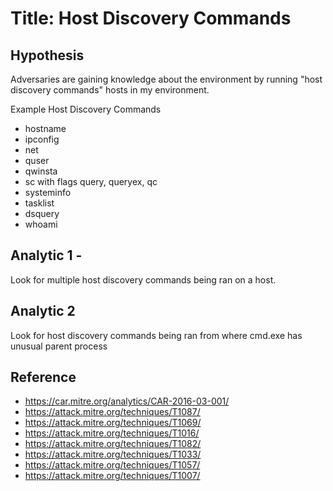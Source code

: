 # Title: Host Discovery Commands
## Hypothesis
Adversaries are gaining knowledge about the environment by running "host discovery commands" hosts in my environment.

Example Host Discovery Commands
- hostname
- ipconfig
- net
- quser
- qwinsta
- sc with flags query, queryex, qc
- systeminfo
- tasklist
- dsquery
- whoami

## Analytic 1 - 
Look for multiple host discovery commands being ran on a host.

## Analytic 2 
Look for host discovery commands being ran from where cmd.exe has unusual parent process


## Reference
- https://car.mitre.org/analytics/CAR-2016-03-001/
- https://attack.mitre.org/techniques/T1087/
- https://attack.mitre.org/techniques/T1069/
- https://attack.mitre.org/techniques/T1016/
- https://attack.mitre.org/techniques/T1082/
- https://attack.mitre.org/techniques/T1033/
- https://attack.mitre.org/techniques/T1057/
- https://attack.mitre.org/techniques/T1007/